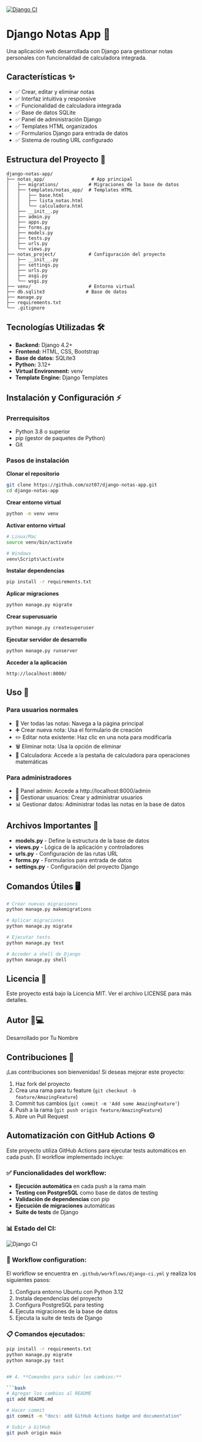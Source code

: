 [![Django CI](https://github.com/ozt07/django-notas-app/actions/workflows/django-ci.yml/badge.svg)](https://github.com/ozt07/django-notas-app/actions/workflows/django-ci.yml)

# Django Notas App 📝
Una aplicación web desarrollada con Django para gestionar notas personales con funcionalidad de calculadora integrada.

## Características ✨
- ✅ Crear, editar y eliminar notas
- ✅ Interfaz intuitiva y responsive
- ✅ Funcionalidad de calculadora integrada
- ✅ Base de datos SQLite
- ✅ Panel de administración Django
- ✅ Templates HTML organizados
- ✅ Formularios Django para entrada de datos
- ✅ Sistema de routing URL configurado

## Estructura del Proyecto 📁
```
django-notas-app/
├── notas_app/                 # App principal
│   ├── migrations/           # Migraciones de la base de datos
│   ├── templates/notas_app/  # Templates HTML
│   │   ├── base.html
│   │   ├── lista_notas.html
│   │   └── calculadora.html
│   ├── __init__.py
│   ├── admin.py
│   ├── apps.py
│   ├── forms.py
│   ├── models.py
│   ├── tests.py
│   ├── urls.py
│   └── views.py
├── notas_project/            # Configuración del proyecto
│   ├── __init__.py
│   ├── settings.py
│   ├── urls.py
│   ├── asgi.py
│   └── wsgi.py
├── venv/                     # Entorno virtual
├── db.sqlite3               # Base de datos
├── manage.py
├── requirements.txt
└── .gitignore
```

## Tecnologías Utilizadas 🛠️
- **Backend:** Django 4.2+
- **Frontend:** HTML, CSS, Bootstrap
- **Base de datos:** SQLite3
- **Python:** 3.12+
- **Virtual Environment:** venv
- **Template Engine:** Django Templates

## Instalación y Configuración ⚡

### Prerrequisitos
- Python 3.8 o superior
- pip (gestor de paquetes de Python)
- Git

### Pasos de instalación

**Clonar el repositorio**
```bash
git clone https://github.com/ozt07/django-notas-app.git
cd django-notas-app
```

**Crear entorno virtual**
```bash
python -m venv venv
```

**Activar entorno virtual**
```bash
# Linux/Mac
source venv/bin/activate

# Windows
venv\Scripts\activate
```

**Instalar dependencias**
```bash
pip install -r requirements.txt
```

**Aplicar migraciones**
```bash
python manage.py migrate
```

**Crear superusuario**
```bash
python manage.py createsuperuser
```

**Ejecutar servidor de desarrollo**
```bash
python manage.py runserver
```

**Acceder a la aplicación**
```
http://localhost:8000/
```

## Uso 🚀
### Para usuarios normales
- 📝 Ver todas las notas: Navega a la página principal
- ➕ Crear nueva nota: Usa el formulario de creación
- ✏️ Editar nota existente: Haz clic en una nota para modificarla
- 🗑️ Eliminar nota: Usa la opción de eliminar
- 🧮 Calculadora: Accede a la pestaña de calculadora para operaciones matemáticas

### Para administradores
- 🔧 Panel admin: Accede a http://localhost:8000/admin
- 👥 Gestionar usuarios: Crear y administrar usuarios
- 📊 Gestionar datos: Administrar todas las notas en la base de datos

## Archivos Importantes 📄
- **models.py** - Define la estructura de la base de datos
- **views.py** - Lógica de la aplicación y controladores
- **urls.py** - Configuración de las rutas URL
- **forms.py** - Formularios para entrada de datos
- **settings.py** - Configuración del proyecto Django

## Comandos Útiles 🖥️
```bash
# Crear nuevas migraciones
python manage.py makemigrations

# Aplicar migraciones
python manage.py migrate

# Ejecutar tests
python manage.py test

# Acceder a shell de Django
python manage.py shell
```

## Licencia 📄
Este proyecto está bajo la Licencia MIT. Ver el archivo LICENSE para más detalles.

## Autor 👨💻
Desarrollado por Tu Nombre

## Contribuciones 🤝
¡Las contribuciones son bienvenidas! Si deseas mejorar este proyecto:

1. Haz fork del proyecto
2. Crea una rama para tu feature (`git checkout -b feature/AmazingFeature`)
3. Commit tus cambios (`git commit -m 'Add some AmazingFeature'`)
4. Push a la rama (`git push origin feature/AmazingFeature`)
5. Abre un Pull Request

## Automatización con GitHub Actions ⚙️

Este proyecto utiliza GitHub Actions para ejecutar tests automáticos en cada push. El workflow implementado incluye:

### ✅ Funcionalidades del workflow:
- **Ejecución automática** en cada push a la rama main
- **Testing con PostgreSQL** como base de datos de testing
- **Validación de dependencias** con pip
- **Ejecución de migraciones** automáticas
- **Suite de tests** de Django

### 📊 Estado del CI:
![Django CI](https://github.com/ozt07/django-notas-app/actions/workflows/django-ci.yml/badge.svg)

### 🚀 Workflow configuration:
El workflow se encuentra en `.github/workflows/django-ci.yml` y realiza los siguientes pasos:
1. Configura entorno Ubuntu con Python 3.12
2. Instala dependencias del proyecto
3. Configura PostgreSQL para testing
4. Ejecuta migraciones de la base de datos
5. Ejecuta la suite de tests de Django

### 📋 Comandos ejecutados:
```bash
pip install -r requirements.txt
python manage.py migrate
python manage.py test


## 4. **Comandos para subir los cambios:**

```bash
# Agregar los cambios al README
git add README.md

# Hacer commit
git commit -m "docs: add GitHub Actions badge and documentation"

# Subir a GitHub
git push origin main